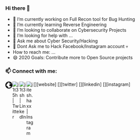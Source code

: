 ### Hi there 👋

- 🔭 I’m currently working on Full Recon tool for Bug Hunting
- 🌱 I’m currently learning Reverse Engineering
- 👯 I’m looking to collaborate on Cybersecurity Projects
- 🤔 I’m looking for help with ...
- 💬 Ask me about Cyber Security/Hacking
- 💬 Dont Ask me to Hack Facebook/Instagram account 💀
-  How to reach me: ...
- 😄 2020 Goals: Contribute more to Open Source projects

### 📫 Connect with me:

[<img align="left" alt="jitesh.tech" width="22px" src="https://raw.githubusercontent.com/iconic/open-iconic/master/svg/globe.svg" />][website]
[<img align="left" alt="j1t35h | Twitter" width="22px" src="https://cdn.jsdelivr.net/npm/simple-icons@v3/icons/twitter.svg" />][twitter]
[<img align="left" alt="j1t3sh | LinkedIn" width="22px" src="https://cdn.jsdelivr.net/npm/simple-icons@v3/icons/linkedin.svg" />][linkedin]
[<img align="left" alt="jitesh.haxx | Instagram" width="22px" src="https://cdn.jsdelivr.net/npm/simple-icons@v3/icons/instagram.svg" />][instagram]
